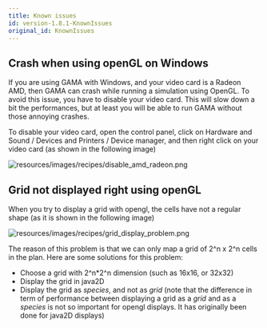 ```yaml
---
title: Known issues
id: version-1.8.1-KnownIssues
original_id: KnownIssues
---
```



[//]: # (keyword|concept_opengl)
## Crash when using openGL on Windows

If you are using GAMA with Windows, and your video card is a Radeon AMD, then GAMA can crash while running a simulation using OpenGL. To avoid this issue, you have to disable your video card. This will slow down a bit the performances, but at least you will be able to run GAMA without those annoying crashes.

To disable your video card, open the control panel, click on Hardware and Sound / Devices and Printers / Device manager, and then right click on your video card (as shown in the following image)

![resources/images/recipes/disable_amd_radeon.png](../resources/images/recipes/disable_amd_radeon.png)

[//]: # (keyword|concept_grid)
## Grid not displayed right using openGL

When you try to display a grid with opengl, the cells have not a regular shape (as it is shown in the following image)

![resources/images/recipes/grid_display_problem.png](../resources/images/recipes/grid_display_problem.png)

The reason of this problem is that we can only map a grid of 2^n x 2^n cells in the plan. Here are some solutions for this problem:

- Choose a grid with 2^n*2^n dimension (such as 16x16, or 32x32)
- Display the grid in java2D
- Display the grid as _species_, and not as _grid_ (note that the difference in term of performance between displaying a grid as a _grid_ and as a _species_ is not so important for opengl displays. It has originally been done for java2D displays)
